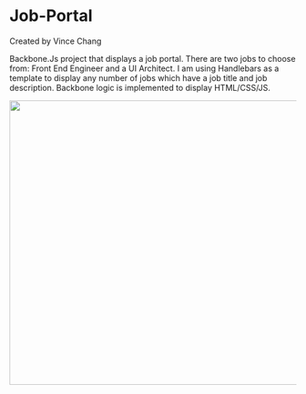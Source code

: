 # Job-Portal
Created by Vince Chang

Backbone.Js project that displays a job portal. There are two jobs to choose
from: Front End Engineer and a UI Architect. I am using Handlebars as a template
to display any number of jobs which have a job title and job description.
Backbone logic is implemented to display HTML/CSS/JS.

<img src="https://media.giphy.com/media/9rlAN3ZVOZYCRvcMWw/giphy.gif" width="700px" height="500px"/>
